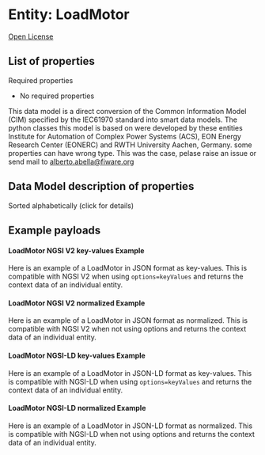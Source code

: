 Entity: LoadMotor  
=================  
[Open License](https://github.com/smart-data-models//dataModel.EnergyCIM/blob/master/LoadMotor/LICENSE.md)  

## List of properties  

Required properties  
- No required properties    
This data model is a direct conversion of the Common Information Model (CIM) specified by the IEC61970 standard into smart data models. The python classes this model is based on were developed by these entities Institute for Automation of Complex Power Systems (ACS), EON Energy Research Center (EONERC) and RWTH University Aachen, Germany. some properties can have wrong type. This was the case, pelase raise an issue or send mail to alberto.abella@fiware.org  
## Data Model description of properties  
Sorted alphabetically (click for details)  
## Example payloads    
#### LoadMotor NGSI V2 key-values Example    
Here is an example of a LoadMotor in JSON format as key-values. This is compatible with NGSI V2 when  using `options=keyValues` and returns the context data of an individual entity.  
#### LoadMotor NGSI V2 normalized Example    
Here is an example of a LoadMotor in JSON format as normalized. This is compatible with NGSI V2 when not using options and returns the context data of an individual entity.  
#### LoadMotor NGSI-LD key-values Example    
Here is an example of a LoadMotor in JSON-LD format as key-values. This is compatible with NGSI-LD when  using `options=keyValues` and returns the context data of an individual entity.  
#### LoadMotor NGSI-LD normalized Example    
Here is an example of a LoadMotor in JSON-LD format as normalized. This is compatible with NGSI-LD when not using options and returns the context data of an individual entity.  
